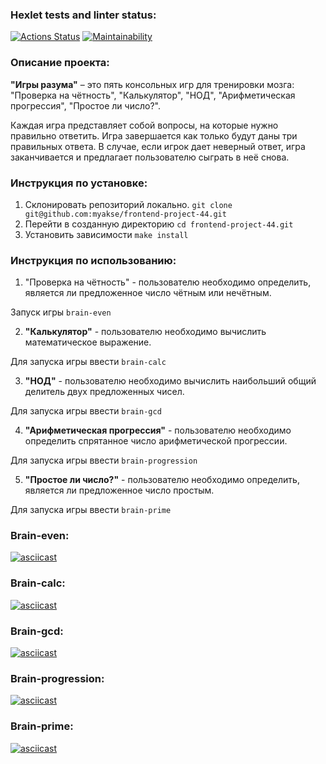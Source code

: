 ### Hexlet tests and linter status:
[![Actions Status](https://github.com/myakse/frontend-project-44/workflows/hexlet-check/badge.svg)](https://github.com/myakse/frontend-project-44/actions)
[![Maintainability](https://api.codeclimate.com/v1/badges/a7e58a59c4fc10a3a6f0/maintainability)](https://codeclimate.com/github/myakse/frontend-project-44/maintainability)

### Описание проекта:
**"Игры разума"** – это пять консольных игр для тренировки мозга: "Проверка на чётность", "Калькулятор", "НОД", "Арифметическая прогрессия", "Простое ли число?". 

Каждая игра представляет собой вопросы, на которые нужно правильно ответить. Игра завершается как только будут даны три правильных ответа. В случае, если игрок дает неверный ответ, игра заканчивается и предлагает пользователю сыграть в неё снова.

### Инструкция по установке:
1. Склонировать репозиторий локально. 
`git clone git@github.com:myakse/frontend-project-44.git`
2. Перейти в созданную директорию
`cd frontend-project-44.git`
3. Установить зависимости
`make install`

### Инструкция по использованию:
1. "Проверка на чётность" - пользователю необходимо определить, является ли предложенное число чётным или нечётным.

Запуск игры `brain-even`

2. **"Калькулятор"** - пользователю необходимо вычислить математическое выражение.

Для запуска игры ввести `brain-calc`

3. **"НОД"** - пользователю необходимо вычислить наибольший общий делитель двух предложенных чисел.

Для запуска игры ввести `brain-gcd`

4. **"Арифметическая прогрессия"** - пользователю необходимо определить спрятанное число арифметической прогрессии.

Для запуска игры ввести `brain-progression`

5. **"Простое ли число?"** - пользователю необходимо определить, является ли предложенное число простым.

Для запуска игры ввести `brain-prime`


### Brain-even:
[![asciicast](https://asciinema.org/a/RuXNgeYdKULj7aUVXUnranYws.svg)](https://asciinema.org/a/RuXNgeYdKULj7aUVXUnranYws)
### Brain-calc: 
[![asciicast](https://asciinema.org/a/D6aK1OusHcJPfLCIrhBVOPzYA.svg)](https://asciinema.org/a/D6aK1OusHcJPfLCIrhBVOPzYA)
### Brain-gcd:
[![asciicast](https://asciinema.org/a/LyCODonCwrh2sCGag7Hse8yqx.svg)](https://asciinema.org/a/LyCODonCwrh2sCGag7Hse8yqx)
### Brain-progression: 
[![asciicast](https://asciinema.org/a/HX5zoFb0gujkPTIK0K6Vczq0b.svg)](https://asciinema.org/a/HX5zoFb0gujkPTIK0K6Vczq0b)
### Brain-prime: 
[![asciicast](https://asciinema.org/a/kO2pKDtcNhEyx2R19Wxr5YzA6.svg)](https://asciinema.org/a/kO2pKDtcNhEyx2R19Wxr5YzA6)